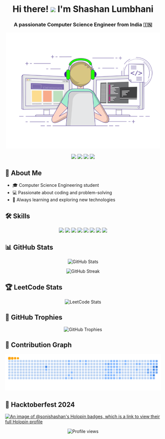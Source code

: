 <h1 align="center">
  Hi there! <img src="https://media1.giphy.com/media/v1.Y2lkPTc5MGI3NjExaXpweWo3N3Y0NmZlY3VydGFwa3Q0Zml6aW5ocXRheGpyMm94dW9idSZlcD12MV9pbnRlcm5hbF9naWZfYnlfaWQmY3Q9Zw/du3J3cXyzhj75IOgvA/giphy.webp" width="30"> I'm Shashan Lumbhani
</h1>

<h3 align="center">
  A passionate Computer Science Engineer from India 🇮🇳
</h3>

<p align="center">
  <img src="https://github.com/soni-shashan/soni-shashan/blob/main/.github/programmer.gif" alt="Programmer GIF" width="500">
</p>

<p align="center">
  <a href="https://linkedin.com/in/shashan-lumbhani"><img src="https://img.shields.io/badge/-LinkedIn-0077B5?style=flat&logo=Linkedin&logoColor=white"/></a>
  <a href="https://instagram.com/mr.shashan_official"><img src="https://img.shields.io/badge/-Instagram-E4405F?style=flat&logo=Instagram&logoColor=white"/></a>
  <a href="https://www.leetcode.com/soni-shashan"><img src="https://img.shields.io/badge/-LeetCode-FFA116?style=flat&logo=LeetCode&logoColor=black"/></a>
  <a href="mailto:mr.shashansoni@gmail.com"><img src="https://img.shields.io/badge/-Email-D14836?style=flat&logo=Gmail&logoColor=white"/></a>
</p>

## 🚀 About Me

- 🎓 Computer Science Engineering student
- 💻 Passionate about coding and problem-solving
- 🌱 Always learning and exploring new technologies

## 🛠 Skills

<p align="center">
  <img src="https://img.shields.io/badge/-C++-00599C?style=flat&logo=c%2B%2B&logoColor=white"/>
  <img src="https://img.shields.io/badge/-Java-007396?style=flat&logo=java&logoColor=white"/>
  <img src="https://img.shields.io/badge/-Python-3776AB?style=flat&logo=python&logoColor=white"/>
  <img src="https://img.shields.io/badge/-JavaScript-F7DF1E?style=flat&logo=javascript&logoColor=black"/>
  <img src="https://img.shields.io/badge/-HTML5-E34F26?style=flat&logo=html5&logoColor=white"/>
  <img src="https://img.shields.io/badge/-CSS3-1572B6?style=flat&logo=css3&logoColor=white"/>
  <img src="https://img.shields.io/badge/-Git-F05032?style=flat&logo=git&logoColor=white"/>
  <img src="https://img.shields.io/badge/-Linux-FCC624?style=flat&logo=linux&logoColor=black"/>
</p>

## 📊 GitHub Stats

<p align="center">
  <img src="https://github-readme-stats.vercel.app/api?username=soni-shashan&show_icons=true&theme=radical" alt="GitHub Stats" />
</p>

<p align="center">
  <img src="https://github-readme-streak-stats.herokuapp.com/?user=soni-shashan&theme=radical" alt="GitHub Streak" />
</p>

## 🏆 LeetCode Stats

<p align="center">
  <img src="https://leetcard.jacoblin.cool/soni-shashan?theme=dark&font=Noto%20Sans" alt="LeetCode Stats" />
</p>

## 🌟 GitHub Trophies

<p align="center">
  <img src="https://github-profile-trophy.vercel.app/?username=soni-shashan&theme=darkhub&column=7" alt="GitHub Trophies" />
</p>

## 🐍 Contribution Graph

![GitHub Contributions](https://github.com/soni-shashan/soni-shashan/blob/main/.github/ocean.gif) 

## 🚀 Hacktoberfest 2024
[![An image of @sonishashan's Holopin badges, which is a link to view their full Holopin profile](https://holopin.me/sonishashan)](https://holopin.io/@sonishashan)

<p align="center">
  <img src="https://komarev.com/ghpvc/?username=soni-shashan&label=Profile%20views&color=0e75b6&style=flat" alt="Profile views" />
</p>
